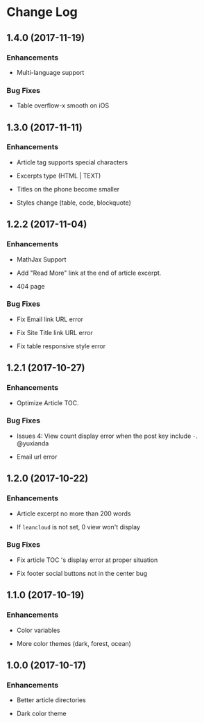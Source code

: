# Change Log

## 1.4.0 (2017-11-19)

### Enhancements

- Multi-language support

### Bug Fixes

- Table overflow-x smooth on iOS

## 1.3.0 (2017-11-11)

### Enhancements

- Article tag supports special characters

- Excerpts type (HTML | TEXT)

- Titles on the phone become smaller

- Styles change (table, code, blockquote)

## 1.2.2 (2017-11-04)

### Enhancements

- MathJax Support

- Add "Read More" link at the end of article excerpt.

- 404 page

### Bug Fixes

- Fix Email link URL error

- Fix Site Title link URL error

- Fix table responsive style error

## 1.2.1 (2017-10-27)

### Enhancements

- Optimize Article TOC.

### Bug Fixes

- Issues 4: View count display error when the post key include `-`. @yuxianda

- Email url error

## 1.2.0 (2017-10-22)

### Enhancements

- Article excerpt no more than 200 words

- If `leancloud` is not set, 0 view won't display

### Bug Fixes

- Fix article TOC 's display error at proper situation

- Fix footer social buttons not in the center bug

## 1.1.0 (2017-10-19)

### Enhancements

- Color variables

- More color themes (dark, forest, ocean)

## 1.0.0 (2017-10-17)

### Enhancements

- Better article directories

- Dark color theme